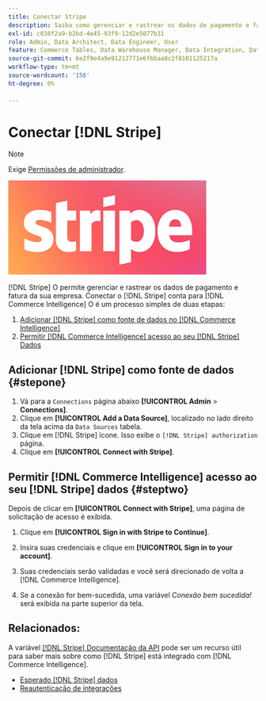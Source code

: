 ```yaml
---
title: Conectar Stripe
description: Saiba como gerenciar e rastrear os dados de pagamento e fatura de sua empresa.
exl-id: c038f2a9-b2bd-4e45-93f9-12d2e5077b31
role: Admin, Data Architect, Data Engineer, User
feature: Commerce Tables, Data Warehouse Manager, Data Integration, Data Import/Export
source-git-commit: 6e2f9e4a9e91212771e6f6baa8c2f8101125217a
workflow-type: tm+mt
source-wordcount: '158'
ht-degree: 0%

---
```


# Conectar [!DNL Stripe]

>[!NOTE]
>
>Exige [Permissões de administrador](../../../administrator/user-management/user-management.md).

![](../../../assets/stripe-logo.png)

[!DNL Stripe] O permite gerenciar e rastrear os dados de pagamento e fatura da sua empresa. Conectar o [!DNL Stripe] conta para [!DNL Commerce Intelligence] O é um processo simples de duas etapas:

1. [Adicionar [!DNL Stripe] como fonte de dados no [!DNL Commerce Intelligence]](#stepone)
1. [Permitir [!DNL Commerce Intelligence] acesso ao seu [!DNL Stripe] Dados](#steptwo)

## Adicionar [!DNL Stripe] como fonte de dados {#stepone}

1. Vá para a `Connections` página abaixo **[!UICONTROL Admin** > **Connections]**.
1. Clique em **[!UICONTROL Add a Data Source]**, localizado no lado direito da tela acima da `Data Sources` tabela.
1. Clique em [!DNL Stripe] ícone. Isso exibe o `[!DNL Stripe] authorization` página.
1. Clique em **[!UICONTROL Connect with Stripe]**.

## Permitir [!DNL Commerce Intelligence] acesso ao seu [!DNL Stripe] dados {#steptwo}

Depois de clicar em **[!UICONTROL Connect with Stripe]**, uma página de solicitação de acesso é exibida.

1. Clique em **[!UICONTROL Sign in with Stripe to Continue]**.

1. Insira suas credenciais e clique em **[!UICONTROL Sign in to your account]**.

1. Suas credenciais serão validadas e você será direcionado de volta a [!DNL Commerce Intelligence].

1. Se a conexão for bem-sucedida, uma variável *Conexão bem sucedida!* será exibida na parte superior da tela.

## Relacionados:

A variável [[!DNL Stripe] Documentação da API](https://stripe.com/docs/api) pode ser um recurso útil para saber mais sobre como [!DNL Stripe] está integrado com [!DNL Commerce Intelligence].

* [Esperado [!DNL Stripe] dados](../integrations/stripe-data.md)
* [Reautenticação de integrações](https://experienceleague.adobe.com/docs/commerce-knowledge-base/kb/how-to/mbi-reauthenticating-integrations.html)
